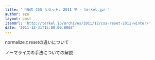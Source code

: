 ```yaml
---
title: '『俺の CSS リセット: 2011 冬 - terkel.jp』'
author: azu
layout: post
itemUrl: 'http://terkel.jp/archives/2011/12/css-reset-2011-winter/'
date: '2011-12-31T15:00:00.000Z'
---
```

normalizeとresetの違いについて

ノーマライズの手法についての解説
